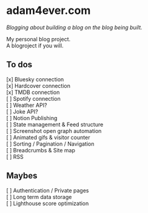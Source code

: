 # adam4ever.com
_Blogging about building a blog on the blog being built._

My personal blog project.  
A blogroject if you will.  


## To dos

[x] Bluesky connection  
[x] Hardcover connection  
[x] TMDB connection  
[ ] Spotify connection  
[ ] Weather API?  
[ ] Joke API?  
[ ] Notion Publishing  
[ ] State management & Feed structure  
[ ] Screenshot open graph automation  
[ ] Animated gifs & visitor counter  
[ ] Sorting / Pagination / Navigation  
[ ] Breadcrumbs & Site map  
[ ] RSS

## Maybes

[ ] Authentication / Private pages  
[ ] Long term data storage  
[ ] Lighthouse score optimization

